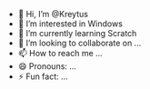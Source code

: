 - 👋 Hi, I’m @Kreytus
- 👀 I’m interested in Windows
- 🌱 I’m currently learning Scratch
- 💞️ I’m looking to collaborate on ...
- 📫 How to reach me ...
- 😄 Pronouns: ...
- ⚡ Fun fact: ...

<!---
Kreytus/Kreytus is a ✨ special ✨ repository because its `README.md` (this file) appears on your GitHub profile.
You can click the Preview link to take a look at your changes.
--->
